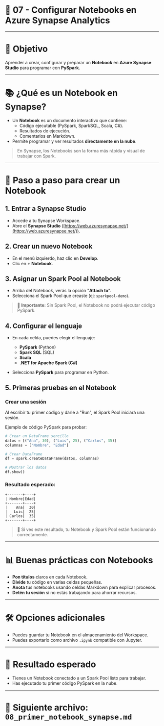 # 📂 07 - Configurar Notebooks en Azure Synapse Analytics

---

# 🚀 Objetivo

Aprender a crear, configurar y preparar un **Notebook** en **Azure Synapse Studio** para programar con **PySpark**.

---

# 📚 ¿Qué es un Notebook en Synapse?

- Un **Notebook** es un documento interactivo que contiene:
  - Código ejecutable (PySpark, SparkSQL, Scala, C#).
  - Resultados de ejecución.
  - Comentarios en Markdown.
- Permite programar y ver resultados **directamente en la nube**.

> En Synapse, los Notebooks son la forma más rápida y visual de trabajar con Spark.

---

# 🔢 Paso a paso para crear un Notebook

## 1. Entrar a Synapse Studio

- Accede a tu Synapse Workspace.
- Abre el **Synapse Studio** ([https://web.azuresynapse.net/](https://web.azuresynapse.net/)).

## 2. Crear un nuevo Notebook

- En el menú izquierdo, haz clic en **Develop**.
- Clic en **+ Notebook**.

## 3. Asignar un Spark Pool al Notebook

- Arriba del Notebook, verás la opción "**Attach to**".
- Selecciona el Spark Pool que creaste (ej: `sparkpool-demo`).

> 📌 **Importante:** Sin Spark Pool, el Notebook no podrá ejecutar código PySpark.

## 4. Configurar el lenguaje

- En cada celda, puedes elegir el lenguaje:
  - **PySpark** (Python)
  - **Spark SQL** (SQL)
  - **Scala**
  - **.NET for Apache Spark (C#)**

- Selecciona **PySpark** para programar en Python.


## 5. Primeras pruebas en el Notebook

### Crear una sesión

Al escribir tu primer código y darle a "Run", el Spark Pool iniciará una sesión.

Ejemplo de código PySpark para probar:

```python
# Crear un DataFrame sencillo
datos = [("Ana", 30), ("Luis", 25), ("Carlos", 35)]
columnas = ["Nombre", "Edad"]

# Crear DataFrame
df = spark.createDataFrame(datos, columnas)

# Mostrar los datos
df.show()
```

### Resultado esperado:

```
+-------+----+
| Nombre|Edad|
+-------+----+
|    Ana|  30|
|   Luis|  25|
| Carlos|  35|
+-------+----+
```

> 🔸 Si ves este resultado, tu Notebook y Spark Pool están funcionando correctamente.

---

# 📊 Buenas prácticas con Notebooks

- **Pon títulos** claros en cada Notebook.
- **Divide** tu código en varias celdas pequeñas.
- **Anota** tus notebooks usando celdas Markdown para explicar procesos.
- **Detén tu sesión** si no estás trabajando para ahorrar recursos.


---

# 🛠️ Opciones adicionales

- Puedes guardar tu Notebook en el almacenamiento del Workspace.
- Puedes exportarlo como archivo `.ipynb` compatible con Jupyter.


---

# 🌟 Resultado esperado

- Tienes un Notebook conectado a un Spark Pool listo para trabajar.
- Has ejecutado tu primer código PySpark en la nube.

---

# 📂 Siguiente archivo: `08_primer_notebook_synapse.md`
